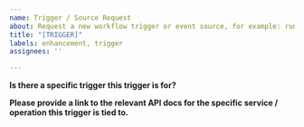```yaml
---
name: Trigger / Source Request
about: Request a new workflow trigger or event source, for example: run a workflow on every new Github push.
title: "[TRIGGER]"
labels: enhancement, trigger
assignees: ''

---
```


**Is there a specific trigger this trigger is for?**

**Please provide a link to the relevant API docs for the specific service / operation this trigger is tied to.**
